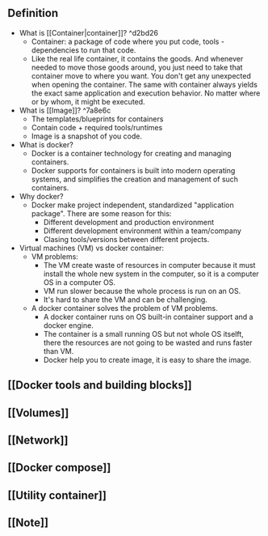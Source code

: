 ## Definition
- What is [[Container|container]]? ^d2bd26
	- Container: a package of code where you put code, tools - dependencies to run that code.
	- Like the real life container, it contains the goods. And whenever needed to move those goods around, you just need to take that container move to where you want. You don't get any unexpected when opening the container. The same with container always yields the exact same application and execution behavior. No matter where or by whom, it might be executed.
- What is [[Image]]? ^7a8e6c
	- The templates/blueprints for containers
	- Contain code + required tools/runtimes
	- Image is a snapshot of  you code.
- What is docker?
	- Docker is a container technology for creating and managing containers.
	- Docker supports for containers is built into modern operating systems, and simplifies the creation and management of such containers.
- Why docker?
	- Docker make project independent, standardized "application package". There are some reason for this:
		- Different development and production environment
		- Different development environment within a team/company
		- Clasing tools/versions between different projects.
- Virtual machines (VM) vs docker container:
	- VM problems:
		- The VM create waste of resources in computer because it must install the whole new system in the computer, so it is a computer OS in a computer OS.
		- VM run slower because the whole process is run on an OS.
		- It's hard to share the VM and can be challenging.
	- A docker container solves the problem of VM problems. 
		- A docker container runs on OS built-in container support and a docker engine. 
		- The container is a small running OS but not whole OS itselft, there the resources are not going to be wasted and runs faster than VM.
		- Docker help you to create image, it is easy to share the image.
## [[Docker tools and building blocks]]
## [[Volumes]]
## [[Network]]
## [[Docker compose]]
## [[Utility container]]
## [[Note]]
